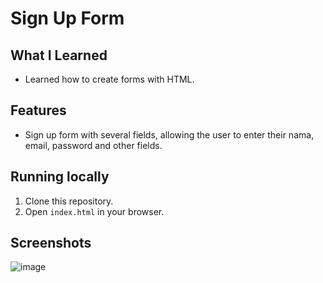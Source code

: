 # Sign Up Form

## What I Learned

- Learned how to create forms with HTML.

## Features

- Sign up form with several fields, allowing the user to enter their nama, email, password and other fields.

## Running locally

1. Clone this repository.
2. Open `index.html` in your browser.

## Screenshots

![image](https://github.com/user-attachments/assets/e9e255bc-2054-4a9e-9da3-295e60d86fcf)
